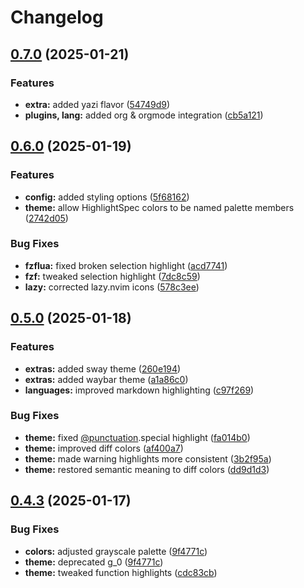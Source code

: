 # Changelog

## [0.7.0](https://github.com/ficcdaf/ashen.nvim/compare/v0.6.0...v0.7.0) (2025-01-21)


### Features

* **extra:** added yazi flavor ([54749d9](https://github.com/ficcdaf/ashen.nvim/commit/54749d9993f2b90dff1d7ea1c4d688ef3b5672c2))
* **plugins, lang:** added org & orgmode integration ([cb5a121](https://github.com/ficcdaf/ashen.nvim/commit/cb5a1216f9aea592e1fff7433afca329ebddaf18))

## [0.6.0](https://github.com/ficcdaf/ashen.nvim/compare/v0.5.0...v0.6.0) (2025-01-19)


### Features

* **config:** added styling options ([5f68162](https://github.com/ficcdaf/ashen.nvim/commit/5f68162d0977d8ec1343298d7b718550f3e3ed90))
* **theme:** allow HighlightSpec colors to be named palette members ([2742d05](https://github.com/ficcdaf/ashen.nvim/commit/2742d050583a9eb3f180e1a67491b5b478f88db3))


### Bug Fixes

* **fzflua:** fixed broken selection highlight ([acd7741](https://github.com/ficcdaf/ashen.nvim/commit/acd77411d49b26ea9ebad0e1083a2489a435de8a))
* **fzf:** tweaked selection highlight ([7dc8c59](https://github.com/ficcdaf/ashen.nvim/commit/7dc8c59958ad4cbbab60c0fbdc236db32b82a7a1))
* **lazy:** corrected lazy.nvim icons ([578c3ee](https://github.com/ficcdaf/ashen.nvim/commit/578c3ee6e80cd2e36571577fed7a20d86ffc9413))

## [0.5.0](https://github.com/ficcdaf/ashen.nvim/compare/v0.4.3...v0.5.0) (2025-01-18)


### Features

* **extras:** added sway theme ([260e194](https://github.com/ficcdaf/ashen.nvim/commit/260e19463b8113518cbe1359723f58d0a8695563))
* **extras:** added waybar theme ([a1a86c0](https://github.com/ficcdaf/ashen.nvim/commit/a1a86c0d624d7f29a95ca7149752a85a2b7b1ad2))
* **languages:** improved markdown highlighting ([c97f269](https://github.com/ficcdaf/ashen.nvim/commit/c97f269a7399cc6b1f31ae5fb9864dc64222a719))


### Bug Fixes

* **theme:** fixed [@punctuation](https://github.com/punctuation).special highlight ([fa014b0](https://github.com/ficcdaf/ashen.nvim/commit/fa014b0feb618694540327a87fbadc1d291677a6))
* **theme:** improved diff colors ([af400a7](https://github.com/ficcdaf/ashen.nvim/commit/af400a7886c9df8f60e65677aa69f1dc97bf2380))
* **theme:** made warning highlights more consistent ([3b2f95a](https://github.com/ficcdaf/ashen.nvim/commit/3b2f95af08e56af3781c701698e8fd006819132a))
* **theme:** restored semantic meaning to diff colors ([dd9d1d3](https://github.com/ficcdaf/ashen.nvim/commit/dd9d1d3462c740eb1fa6b74e612f46ab18e7c792))

## [0.4.3](https://github.com/ficcdaf/ashen.nvim/compare/0.4.2...v0.4.3) (2025-01-17)


### Bug Fixes

* **colors:** adjusted grayscale palette ([9f4771c](https://github.com/ficcdaf/ashen.nvim/commit/9f4771cac8d6a06fad1d708b09ae179841eb2f56))
* **theme:** deprecated g_0 ([9f4771c](https://github.com/ficcdaf/ashen.nvim/commit/9f4771cac8d6a06fad1d708b09ae179841eb2f56))
* **theme:** tweaked function highlights ([cdc83cb](https://github.com/ficcdaf/ashen.nvim/commit/cdc83cb34873a7b4baa85051b03426b455d84959))

